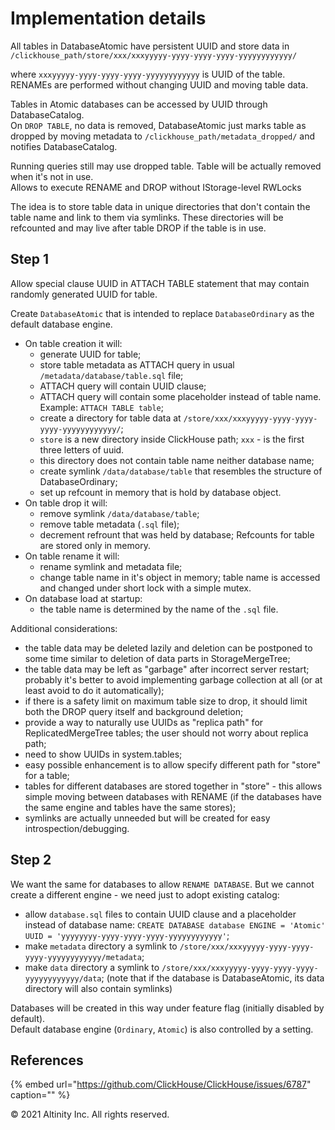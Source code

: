 # Implementation details

All tables in DatabaseAtomic have persistent UUID and store data in `/clickhouse_path/store/xxx/xxxyyyyy-yyyy-yyyy-yyyy-yyyyyyyyyyyy/`

where `xxxyyyyy-yyyy-yyyy-yyyy-yyyyyyyyyyyy` is UUID of the table.  
RENAMEs are performed without changing UUID and moving table data.

Tables in Atomic databases can be accessed by UUID through DatabaseCatalog.  
On `DROP TABLE`, no data is removed, DatabaseAtomic just marks table as dropped by moving metadata to `/clickhouse_path/metadata_dropped/` and notifies DatabaseCatalog.

Running queries still may use dropped table. Table will be actually removed when it's not in use.  
Allows to execute RENAME and DROP without IStorage-level RWLocks

The idea is to store table data in unique directories that don't contain the table name and link to them via symlinks. These directories will be refcounted and may live after table DROP if the table is in use.

## Step 1 <a id="Implementationdetails-Step1"></a>

Allow special clause UUID in ATTACH TABLE statement that may contain randomly generated UUID for table.

Create `DatabaseAtomic` that is intended to replace `DatabaseOrdinary` as the default database engine.

* On table creation it will:
  * generate UUID for table;
  * store table metadata as ATTACH query in usual `/metadata/database/table.sql` file;
  * ATTACH query will contain UUID clause;
  * ATTACH query will contain some placeholder instead of table name. Example: `ATTACH TABLE table`;
  * create a directory for table data at `/store/xxx/xxxyyyyy-yyyy-yyyy-yyyy-yyyyyyyyyyyy/`;
  * `store` is a new directory inside ClickHouse path; `xxx` - is the first three letters of uuid.
  * this directory does not contain table name neither database name;
  * create symlink `/data/database/table` that resembles the structure of DatabaseOrdinary;
  * set up refcount in memory that is hold by database object.
* On table drop it will:
  * remove symlink `/data/database/table`;
  * remove table metadata \(`.sql` file\);
  * decrement refrount that was held by database; Refcounts for table are stored only in memory.
* On table rename it will:
  * rename symlink and metadata file;
  * change table name in it's object in memory; table name is accessed and changed under short lock with a simple mutex.
* On database load at startup:
  * the table name is determined by the name of the `.sql` file.

Additional considerations:

* the table data may be deleted lazily and deletion can be postponed to some time similar to deletion of data parts in StorageMergeTree;
* the table data may be left as "garbage" after incorrect server restart; probably it's better to avoid implementing garbage collection at all \(or at least avoid to do it automatically\);
* if there is a safety limit on maximum table size to drop, it should limit both the DROP query itself and background deletion;
* provide a way to naturally use UUIDs as "replica path" for ReplicatedMergeTree tables; the user should not worry about replica path;
* need to show UUIDs in system.tables;
* easy possible enhancement is to allow specify different path for "store" for a table;
* tables for different databases are stored together in "store" - this allows simple moving between databases with RENAME \(if the databases have the same engine and tables have the same stores\);
* symlinks are actually unneeded but will be created for easy introspection/debugging.

## Step 2 <a id="Implementationdetails-Step2"></a>

We want the same for databases to allow `RENAME DATABASE`. But we cannot create a different engine - we need just to adopt existing catalog:

* allow `database.sql` files to contain UUID clause and a placeholder instead of database name: `CREATE DATABASE database ENGINE = 'Atomic' UUID = 'yyyyyyyy-yyyy-yyyy-yyyy-yyyyyyyyyyyy'`;
* make `metadata` directory a symlink to `/store/xxx/xxxyyyyy-yyyy-yyyy-yyyy-yyyyyyyyyyyy/metadata`;
* make `data` directory a symlink to `/store/xxx/xxxyyyyy-yyyy-yyyy-yyyy-yyyyyyyyyyyy/data`; \(note that if the database is DatabaseAtomic, its data directory will also contain symlinks\)

Databases will be created in this way under feature flag \(initially disabled by default\).  
Default database engine \(`Ordinary`, `Atomic`\) is also controlled by a setting.

## References <a id="Implementationdetails-References"></a>

{% embed url="https://github.com/ClickHouse/ClickHouse/issues/6787" caption="" %}

© 2021 Altinity Inc. All rights reserved.

